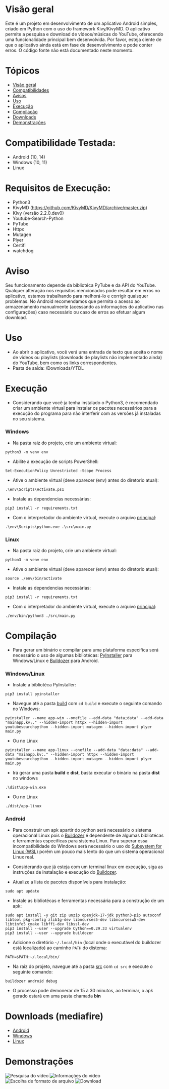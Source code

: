 # Visão geral
Este é um projeto em desenvolvimento de um aplicativo Android simples, criado em Python com o uso do framework Kivy/KivyMD. O aplicativo permite a pesquisa e download de vídeos/músicas do YouTube, oferecendo uma funcionalidade principal bem desenvolvida. Por favor, esteja ciente de que o aplicativo ainda está em fase de desenvolvimento e pode conter erros. O código fonte não está documentado neste momento.

# Tópicos
+ [Visão geral](#visão-geral)
+ [Compatibilidades](#compatibilidade-testada)
+ [Avisos](#aviso)
+ [Uso](#uso)
+ [Execução](#execução)
+ [Compilação](#compilação)
+ [Downloads](#downloads-mediafire)
+ [Demonstrações](#demonstrações)

# Compatibilidade Testada:
+ Android (10, 14)
+ Windows (10, 11)
+ Linux

# Requisitos de Execução:
+ Python3
+ KivyMD (https://github.com/KivyMD/KivyMD/archive/master.zip)
+ Kivy (versão 2.2.0.dev0)
+ Youtube-Search-Python
+ PyTube
+ Httpx
+ Mutagen
+ Plyer
+ Certifi
+ watchdog

# Aviso
Seu funcionamento depende da bibliotéca PyTube e da API do YouTube. Qualquer alteração nos requisitos mencionados pode resultar em erros no aplicativo, estamos trabalhando para melhorá-lo e corrigir quaisquer problemas. No Android recomendamos que permita o acesso ao armazenamento manualmente (acessando as informações do aplicativo nas configurações) caso necessário ou caso de erros ao efetuar algum download.

# Uso
+ Ao abrir o aplicativo, você verá uma entrada de texto que aceita o nome de vídeos ou playlists (downloads de playlists não implementado ainda) do YouTube, bem como os links correspondentes.
+ Pasta de saída: /Downloads/YTDL

# Execução
+ Considerando que você ja tenha instalado o Python3, é recomendado criar um ambiente virtual para instalar os pacotes necessários para a execução do programa para não interferir com as versões já instaladas no seu sistema.

### Windows

+ Na pasta raiz do projeto, crie um ambiente virtual:
```
python3 -m venv env
```

+ Abilite a execução de scripts PowerShell:
```
Set-ExecutionPolicy Unrestricted -Scope Process
```

+ Ative o ambiente virtual (deve aparecer (env) antes do diretorio atual):
```
.\env\Scripts\Activate.ps1
```

+ Instale as dependencias necessárias:
```
pip3 install -r requirements.txt
```

+ Com o interpretador do ambiente virtual, execute o arquivo [principal](./src/main.py):
```
.\env\Scripts\python.exe .\src\main.py
```

### Linux
+ Na pasta raiz do projeto, crie um ambiente virtual:
```
python3 -m venv env
```

+ Ative o ambiente virtual (deve aparecer (env) antes do diretorio atual):
```
source ./env/bin/activate
```

+ Instale as dependencias necessárias:
```
pip3 install -r requirements.txt
```

+ Com o interpretador do ambiente virtual, execute o arquivo [principal](./src/main.py):
```
./env/bin/python3 ./src/main.py
```

# Compilação
+ Para gerar um binário e compilar para uma plataforma específica será necessário o uso de algumas bibliotécas: [PyInstaller](https://pyinstaller.org/en/stable/) para Windows/Linux e [Buildozer](https://buildozer.readthedocs.io/en/latest/) para Android.

### Windows/Linux
+ Instale a bibliotéca PyInstaller:
```
pip3 install pyinstaller
```

+ Navegue até a pasta [build](./build/) com `cd build` e execute o seguinte comando no Windows:
```
pyinstaller --name app-win --onefile --add-data "data;data" --add-data "mainapp.kv;." --hidden-import httpx --hidden-import youtubesearchpython --hidden-import mutagen --hidden-import plyer main.py
```

+ Ou no Linux
```
pyinstaller --name app-linux --onefile --add-data "data:data" --add-data "mainapp.kv:." --hidden-import httpx --hidden-import youtubesearchpython --hidden-import mutagen --hidden-import plyer main.py
```

+ Irá gerar uma pasta **build** e **dist**, basta executar o binário na pasta **dist** no windows
```
.\dist\app-win.exe
```

+ Ou no Linux
```
./dist/app-linux
```

### Android
+ Para construir um apk apartir do python será necessário o sistema operacional Linux pois o [Buildozer](https://buildozer.readthedocs.io/en/latest/) é dependente de algumas bibliotécas e ferramentas especificas para sistema Linux. Para superar essa incompatibilidade do Windows será necessário o uso do [Subsystem for Linux (WSL)](https://learn.microsoft.com/pt-br/windows/wsl/install) porém um pouco mais lento do que um sistema operacional Linux real.

+ Considerando que já esteja com um terminal linux em execução, siga as instruções de instalação e execução do [Buildozer](https://buildozer.readthedocs.io/en/latest/installation.html).

+ Atualize a lista de pacotes disponíveis para instalação:
```
sudo apt update
```

+ Instale as bibliotécas e ferramentas necessária para a construção de um apk:

```
sudo apt install -y git zip unzip openjdk-17-jdk python3-pip autoconf libtool pkg-config zlib1g-dev libncurses5-dev libncursesw5-dev libtinfo5 cmake libffi-dev libssl-dev
pip3 install --user --upgrade Cython==0.29.33 virtualenv
pip3 install --user --upgrade buildozer
```

+ Adicione o diretório `~/.local/bin` (local onde o executável do buildozer está localizado) ao caminho `PATH` do distema:
```
PATH=$PATH:~/.local/bin/
```

+ Na raiz do projeto, navegue até a pasta [src](./src/) com `cd src` e execute o seguinte comando:
```
buildozer android debug
```

+ O processo pode demonerar de 15 à 30 minutos, ao terminar, o apk gerado estará em uma pasta chamada **bin**

# Downloads (mediafire)
+ [Android](https://www.mediafire.com/file/llhokxh68j2wpbn/YouTubeDL.apk/file)
+ [Windows](https://www.mediafire.com/file/dpnmtjm7rgzg5b0/YouTubeDL.exe/file)
+ [Linux](https://www.mediafire.com/file/x1j23pdjqh2g50s/YouTubeDL/file)


# Demonstrações
![Pesquisa do vídeo](./demo/ytdl-demo.png)   ![Informações do vídeo](./demo/ytdl-demo2.png)
![Escolha de formato de arquivo](./demo/ytdl-demo3.png)   ![Download](./demo/ytdl-demo4.png)
